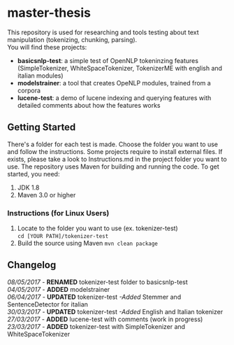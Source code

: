 # master-thesis

This repository is used for researching and tools testing about text manipulation (tokenizing, chunking, parsing).  
You will find these projects:  
- **basicsnlp-test**: a simple test of OpenNLP tokeninzing features (SimpleTokenizer, WhiteSpaceTokenizer, TokenizerME with english and italian modules)  
- **modelstrainer**: a tool that creates OpeNLP modules, trained from a corpora  
- **lucene-test**: a demo of lucene indexing and querying features with detailed comments about how the features works  

## Getting Started
There's a folder for each test is made. Choose the folder you want to use and follow the instructions. Some projects require to install external files. If exists, please take a look to Instructions.md in the project folder you want to use.
The repository uses Maven for building and running the code. To get started, you need:

1. JDK 1.8 
2. Maven 3.0 or higher

### Instructions (for Linux Users)
1. Locate to the folder you want to use (ex. tokenizer-test)  
	`cd [YOUR PATH]/tokenizer-test`
2. Build the source using Maven
	`mvn clean package`
	
## Changelog
*08/05/2017* - **RENAMED** tokenizer-test folder to basicsnlp-test  
*04/05/2017* - **ADDED** modelstrainer  
*06/04/2017* - **UPDATED** tokenizer-test *-Added*  Stemmer and SentenceDetector  for italian  
*30/03/2017* - **UPDATED** tokenizer-test *-Added* English and Italian tokenizer  
*27/03/2017* - **ADDED** lucene-test with comments (work in progress)  
*23/03/2017* - **ADDED** tokenizer-test with SimpleTokenizer and WhiteSpaceTokenizer 
